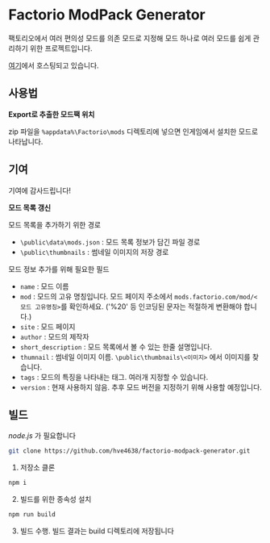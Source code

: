 # Factorio ModPack Generator

팩토리오에서 여러 편의성 모드를 의존 모드로 지정해 모드 하나로 여러 모드를 쉽게 관리하기 위한 프로젝트입니다.

[여기](https://hve4638.github.io/deploy/factorio-modpack-generator/)에서 호스팅되고 있습니다.

## 사용법

**Export로 추출한 모드팩 위치**

zip 파일을 `%appdata%\Factorio\mods` 디렉토리에 넣으면 인게임에서 설치한 모드로 나타납니다.

## 기여

기여에 감사드립니다!

**모드 목록 갱신**

모드 목록을 추가하기 위한 경로
- `\public\data\mods.json` : 모드 목록 정보가 담긴 파일 경로
- `\public\thumbnails` : 썸네일 이미지의 저장 경로

모드 정보 추가를 위해 필요한 필드
- `name` : 모드 이름
- `mod` : 모드의 고유 명칭입니다. 모드 페이지 주소에서 `mods.factorio.com/mod/<모드 고유명칭>`를 확인하세요. ('%20' 등 인코딩된 문자는 적절하게 변환해야 합니다.)
- `site` : 모드 페이지
- `author` : 모드의 제작자
- `short_description` : 모드 목록에서 볼 수 있는 한줄 설명입니다.
- `thumnail` : 썸네일 이미지 이름. `\public\thumbnails\<이미지>` 에서 이미지를 찾습니다.
- `tags` : 모드의 특징을 나타내는 태그. 여러개 지정할 수 있습니다.
- `version` : 현재 사용하지 않음. 추후 모드 버전을 지정하기 위해 사용할 예정입니다.

## 빌드

*node.js* 가 필요합니다

```bash
git clone https://github.com/hve4638/factorio-modpack-generator.git
```

1. 저장소 클론

```bash
npm i
```

2. 빌드를 위한 종속성 설치

```bash
npm run build
```

3. 빌드 수행. 빌드 결과는 build 디렉토리에 저장됩니다

